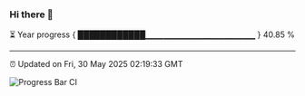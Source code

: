 ### Hi there 👋

⏳ Year progress { ████████████▁▁▁▁▁▁▁▁▁▁▁▁▁▁▁▁▁▁ } 40.85 %

---

⏰ Updated on Fri, 30 May 2025 02:19:33 GMT

![Progress Bar CI](https://github.com/IshwaranRudhara/GIT-ACTION/workflows/Progress%20Bar%20CI/badge.svg)
